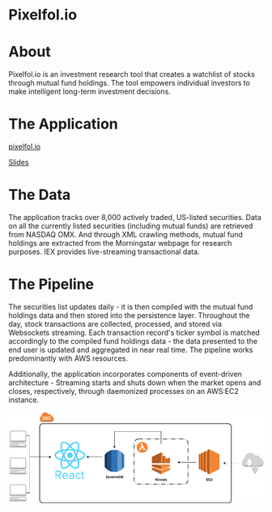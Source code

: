 # Pixelfol.io

# About
Pixelfol.io is an investment research tool that creates a watchlist of stocks through mutual fund holdings. The tool empowers individual investors to make intelligent long-term investment decisions.  


# The Application
[pixelfol.io](https://www.pixelfol.io)

[Slides](https://docs.google.com/presentation/d/1CrwbVI4eQodna5-cx-RkSXVMfS_C2x5do9JFCapg8ho/edit#slide=id.g35f391192_00)


# The Data
The application tracks over 8,000 actively traded, US-listed securities. Data on all the currently listed securities (including mutual funds) are retrieved from NASDAQ OMX. And through XML crawling methods, mutual fund holdings are extracted from the Morningstar webpage for research purposes. IEX provides live-streaming transactional data.


# The Pipeline
The securities list updates daily - it is then compiled with the mutual fund holdings data and then stored into the persistence layer. Throughout the day, stock transactions are collected, processed, and stored via Websockets streaming. Each transaction record's ticker symbol is matched accordingly to the compiled fund holdings data - the data presented to the end user is updated and aggregated in near real time. The pipeline works predominantly with AWS resources.

Additionally, the application incorporates components of event-driven architecture - Streaming starts and shuts down when the market opens and closes, respectively, through daemonized processes on an AWS:EC2 instance. 

![pipeline](docs/pipeline.png)




